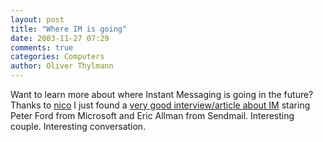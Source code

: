 ```yaml
---
layout: post
title: "Where IM is going"
date: 2003-11-27 07:29
comments: true
categories: Computers
author: Oliver Thylmann
---
```



Want to learn more about where Instant Messaging is going in the future? Thanks to [nico](http://lumma.de/mt/archives/000734.html) I just found a [very good interview/article about IM](http://www.acmqueue.com/modules.php?name=Content&amp;pa=showpage&amp;pid=89) staring Peter Ford from Microsoft and Eric Allman from Sendmail. Interesting couple. Interesting conversation.

